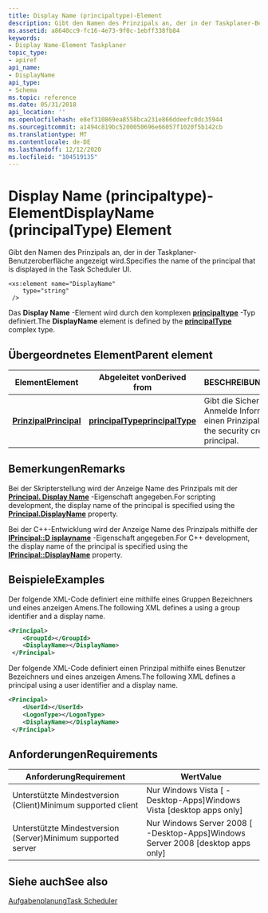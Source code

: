 ```yaml
---
title: Display Name (principaltype)-Element
description: Gibt den Namen des Prinzipals an, der in der Taskplaner-Benutzeroberfläche angezeigt wird.
ms.assetid: a8640cc9-fc16-4e73-9f0c-1ebff338fb84
keywords:
- Display Name-Element Taskplaner
topic_type:
- apiref
api_name:
- DisplayName
api_type:
- Schema
ms.topic: reference
ms.date: 05/31/2018
api_location: ''
ms.openlocfilehash: e8ef310869ea8558bca231e866ddeefc0dc35944
ms.sourcegitcommit: a1494c819bc5200050696e66057f1020f5b142cb
ms.translationtype: MT
ms.contentlocale: de-DE
ms.lasthandoff: 12/12/2020
ms.locfileid: "104519135"
---
```

# <a name="displayname-principaltype-element"></a><span data-ttu-id="728be-104">Display Name (principaltype)-Element</span><span class="sxs-lookup"><span data-stu-id="728be-104">DisplayName (principalType) Element</span></span>

<span data-ttu-id="728be-105">Gibt den Namen des Prinzipals an, der in der Taskplaner-Benutzeroberfläche angezeigt wird.</span><span class="sxs-lookup"><span data-stu-id="728be-105">Specifies the name of the principal that is displayed in the Task Scheduler UI.</span></span>

``` syntax
<xs:element name="DisplayName"
    type="string"
 />
```

<span data-ttu-id="728be-106">Das **Display Name** -Element wird durch den komplexen [**principaltype**](taskschedulerschema-principaltype-complextype.md) -Typ definiert.</span><span class="sxs-lookup"><span data-stu-id="728be-106">The **DisplayName** element is defined by the [**principalType**](taskschedulerschema-principaltype-complextype.md) complex type.</span></span>

## <a name="parent-element"></a><span data-ttu-id="728be-107">Übergeordnetes Element</span><span class="sxs-lookup"><span data-stu-id="728be-107">Parent element</span></span>



| <span data-ttu-id="728be-108">Element</span><span class="sxs-lookup"><span data-stu-id="728be-108">Element</span></span>                                                                  | <span data-ttu-id="728be-109">Abgeleitet von</span><span class="sxs-lookup"><span data-stu-id="728be-109">Derived from</span></span>                                                           | <span data-ttu-id="728be-110">BESCHREIBUNG</span><span class="sxs-lookup"><span data-stu-id="728be-110">Description</span></span>                                                    |
|--------------------------------------------------------------------------|------------------------------------------------------------------------|----------------------------------------------------------------|
| [<span data-ttu-id="728be-111">**Prinzipal**</span><span class="sxs-lookup"><span data-stu-id="728be-111">**Principal**</span></span>](taskschedulerschema-principal-principaltype-element.md) | [<span data-ttu-id="728be-112">**principalType**</span><span class="sxs-lookup"><span data-stu-id="728be-112">**principalType**</span></span>](taskschedulerschema-principaltype-complextype.md) | <span data-ttu-id="728be-113">Gibt die Sicherheits Anmelde Informationen für einen Prinzipal an.</span><span class="sxs-lookup"><span data-stu-id="728be-113">Specifies the security credentials for a principal.</span></span><br/> |



## <a name="remarks"></a><span data-ttu-id="728be-114">Bemerkungen</span><span class="sxs-lookup"><span data-stu-id="728be-114">Remarks</span></span>

<span data-ttu-id="728be-115">Bei der Skripterstellung wird der Anzeige Name des Prinzipals mit der [**Principal. Display Name**](principal-displayname.md) -Eigenschaft angegeben.</span><span class="sxs-lookup"><span data-stu-id="728be-115">For scripting development, the display name of the principal is specified using the [**Principal.DisplayName**](principal-displayname.md) property.</span></span>

<span data-ttu-id="728be-116">Bei der C++-Entwicklung wird der Anzeige Name des Prinzipals mithilfe der [**IPrincipal::D isplayname**](/windows/desktop/api/taskschd/nf-taskschd-iprincipal-get_displayname) -Eigenschaft angegeben.</span><span class="sxs-lookup"><span data-stu-id="728be-116">For C++ development, the display name of the principal is specified using the [**IPrincipal::DisplayName**](/windows/desktop/api/taskschd/nf-taskschd-iprincipal-get_displayname) property.</span></span>

## <a name="examples"></a><span data-ttu-id="728be-117">Beispiele</span><span class="sxs-lookup"><span data-stu-id="728be-117">Examples</span></span>

<span data-ttu-id="728be-118">Der folgende XML-Code definiert eine mithilfe eines Gruppen Bezeichners und eines anzeigen Amens.</span><span class="sxs-lookup"><span data-stu-id="728be-118">The following XML defines a using a group identifier and a display name.</span></span>


```XML
<Principal>
    <GroupId></GroupId>
    <DisplayName></DisplayName>
 </Principal>
```



<span data-ttu-id="728be-119">Der folgende XML-Code definiert einen Prinzipal mithilfe eines Benutzer Bezeichners und eines anzeigen Amens.</span><span class="sxs-lookup"><span data-stu-id="728be-119">The following XML defines a principal using a user identifier and a display name.</span></span>


```XML
<Principal>
    <UserId></UserId>
    <LogonType></LogonType>
    <DisplayName></DisplayName>
 </Principal>
```



## <a name="requirements"></a><span data-ttu-id="728be-120">Anforderungen</span><span class="sxs-lookup"><span data-stu-id="728be-120">Requirements</span></span>



| <span data-ttu-id="728be-121">Anforderung</span><span class="sxs-lookup"><span data-stu-id="728be-121">Requirement</span></span> | <span data-ttu-id="728be-122">Wert</span><span class="sxs-lookup"><span data-stu-id="728be-122">Value</span></span> |
|-------------------------------------|------------------------------------------------------|
| <span data-ttu-id="728be-123">Unterstützte Mindestversion (Client)</span><span class="sxs-lookup"><span data-stu-id="728be-123">Minimum supported client</span></span><br/> | <span data-ttu-id="728be-124">Nur Windows Vista \[ -Desktop-Apps\]</span><span class="sxs-lookup"><span data-stu-id="728be-124">Windows Vista \[desktop apps only\]</span></span><br/>       |
| <span data-ttu-id="728be-125">Unterstützte Mindestversion (Server)</span><span class="sxs-lookup"><span data-stu-id="728be-125">Minimum supported server</span></span><br/> | <span data-ttu-id="728be-126">Nur Windows Server 2008 \[ -Desktop-Apps\]</span><span class="sxs-lookup"><span data-stu-id="728be-126">Windows Server 2008 \[desktop apps only\]</span></span><br/> |



## <a name="see-also"></a><span data-ttu-id="728be-127">Siehe auch</span><span class="sxs-lookup"><span data-stu-id="728be-127">See also</span></span>

<dl> <dt>

[<span data-ttu-id="728be-128">Aufgabenplanung</span><span class="sxs-lookup"><span data-stu-id="728be-128">Task Scheduler</span></span>](task-scheduler-start-page.md)
</dt> </dl>

 

 





